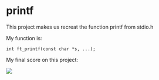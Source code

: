 # printf

This project makes us recreat the function printf from stdio.h

My function is:

```
int	ft_printf(const char *s, ...);
```

My final score on this project:

<img src="https://badge42.herokuapp.com/api/project/dgallo-p/ft_printf">
